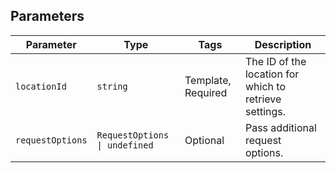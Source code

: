 ## Parameters

| Parameter | Type | Tags | Description |
|  --- | --- | --- | --- |
| `locationId` | `string` | Template, Required | The ID of the location for which to retrieve settings. |
| `requestOptions` | `RequestOptions \| undefined` | Optional | Pass additional request options. |
